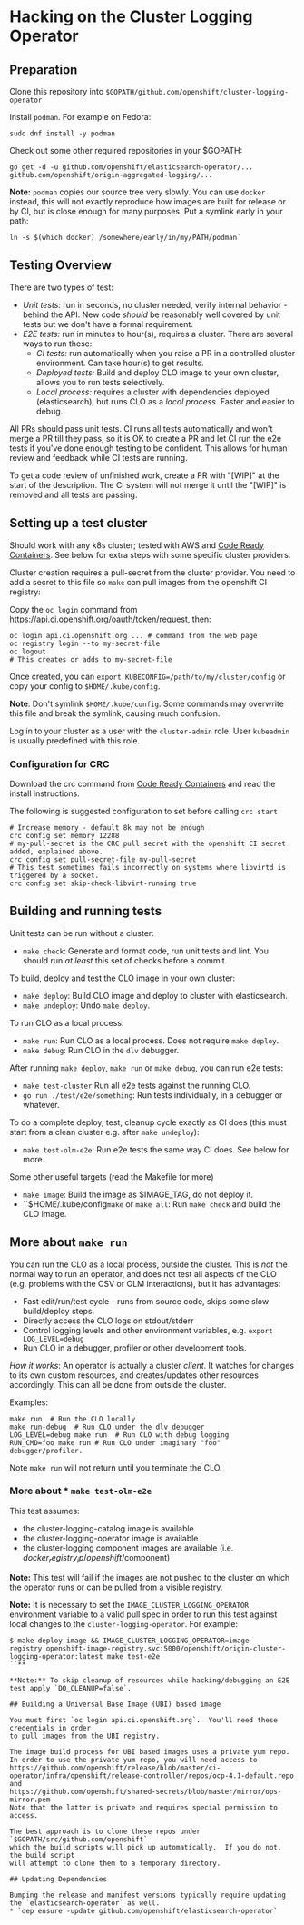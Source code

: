 # Hacking on the Cluster Logging Operator

## Preparation

Clone this repository into `$GOPATH/github.com/openshift/cluster-logging-operator`

Install `podman`. For example on  Fedora:
```
sudo dnf install -y podman
```

Check out some other required repositories in your $GOPATH:
```
go get -d -u github.com/openshift/elasticsearch-operator/... github.com/openshift/origin-aggregated-logging/...
```

**Note:** `podman` copies our source tree very slowly. You can use `docker`
instead, this will not exactly reproduce how images are built for release or by
CI, but is close enough for many purposes. Put a symlink early in your path:
```
ln -s $(which docker) /somewhere/early/in/my/PATH/podman`
```

## Testing Overview

There are two types of test:

* *Unit tests:* run in seconds, no cluster needed, verify internal behavior - behind the API. New code *should* be reasonably well covered by unit tests but we don't have a formal requirement.
* *E2E tests:* run in minutes to hour(s), requires a cluster. There are several ways to run these:
   - *CI tests:* run automatically when you raise a PR in a controlled cluster environment. Can take hour(s) to get results.
   - *Deployed tests:* Build and deploy CLO image to your own cluster, allows you to run tests selectively.
   - *Local process:* requires a cluster with dependencies deployed (elasticsearch), but runs CLO as a *local process*. Faster and easier to debug.

All PRs should pass unit tests. CI runs all tests automatically and won't merge a PR till they pass, so it is OK to create a PR and let CI run the e2e tests if you've done enough testing to be confident. This allows for human review and feedback while CI tests are running.

To get a code review of unfinished work, create a PR with "[WIP]" at the start of the description. The CI system will not merge it until the "[WIP]" is removed and all tests are passing.

## Setting up a test cluster

Should work with any k8s cluster; tested with AWS and [Code Ready Containers](https://developers.redhat.com/products/codeready-containers/download). See below for extra steps with some specific cluster providers.

Cluster creation requires a pull-secret from the cluster provider. You need
to add a secret to this file so `make` can pull images from the openshift
CI registry:

Copy the `oc login` command from https://api.ci.openshift.org/oauth/token/request, then:
```
oc login api.ci.openshift.org ... # command from the web page
oc registry login --to my-secret-file
oc logout
# This creates or adds to my-secret-file
```

Once created, you can `export KUBECONFIG=/path/to/my/cluster/config` or copy your config to `$HOME/.kube/config`.

**Note**: Don't symlink `$HOME/.kube/config`. Some commands may overwrite this file and break the symlink, causing much confusion.

Log in to your cluster as a user with the `cluster-admin` role. User `kubeadmin` is usually predefined with this role.

### Configuration for CRC

Download the crc command from [Code Ready Containers](https://developers.redhat.com/products/codeready-containers/download) and read the install instructions. 

The following is suggested configuration to set before calling `crc start`
```
# Increase memory - default 8k may not be enough
crc config set memory 12288
# my-pull-secret is the CRC pull secret with the openshift CI secret added, explained above.
crc config set pull-secret-file my-pull-secret
# This test sometimes fails incorrectly on systems where libvirtd is triggered by a socket.
crc config set skip-check-libvirt-running true
```

## Building and running tests

Unit tests can be run without a cluster:
* `make check`: Generate and format code, run unit tests and lint.
   You should run *at least* this set of checks before a commit.

To build, deploy and test the CLO image in your own cluster:
* `make deploy`: Build CLO image and deploy to cluster with elasticsearch.
* `make undeploy`: Undo `make deploy`.

To run CLO as a local process:
* `make run`: Run CLO as a local process. Does not require `make deploy`.
* `make debug`: Run CLO in the `dlv` debugger.

After running `make deploy`, `make run` or `make debug`, you can run e2e tests:
* `make test-cluster` Run all e2e tests against the running CLO.
* `go run ./test/e2e/something`: Run tests individually, in a debugger or whatever.

To do a complete deploy, test, cleanup cycle exactly as CI does (this must start from a clean cluster e.g. after `make undeploy`):
* `make test-olm-e2e`: Run e2e tests the same way CI does. See below for more.

Some other useful targets (read the Makefile for more) 
* `make image`: Build the image as $IMAGE_TAG, do not deploy it.
* ``$HOME/.kube/config`make` or `make all`: Run `make check` and build the CLO image.

## More about `make run`

You can run the CLO as a local process, outside the cluster. This is *not* the
normal way to run an operator, and does not test all aspects of the CLO
(e.g. problems with the CSV or OLM interactions), but it has advantages:

* Fast edit/run/test cycle - runs from source code, skips some slow build/deploy steps.
* Directly access the CLO logs on stdout/stderr
* Control logging levels and other environment variables, e.g. `export LOG_LEVEL=debug`
* Run CLO in a debugger, profiler or other development tools.

*How it works*: An operator is actually a cluster *client*. It watches for
changes to its own custom resources, and creates/updates other resources
accordingly. This can all be done from outside the cluster.

Examples:
```
make run  # Run the CLO locally
make run-debug  # Run CLO under the dlv debugger
LOG_LEVEL=debug make run  # Run CLO with debug logging
RUN_CMD=foo make run # Run CLO under imaginary "foo" debugger/profiler.
```

Note `make run` will not return until you terminate the CLO.

### More about * `make test-olm-e2e`

This test assumes:
* the cluster-logging-catalog image is available
* the cluster-logging-operator image is available
* the cluster-logging component images are available (i.e. $docker_registry_ip/openshift/$component)

**Note:** This test will fail if the images are not pushed to the cluster
on which the operator runs or can be pulled from a visible registry.

**Note:** It is necessary to set the `IMAGE_CLUSTER_LOGGING_OPERATOR` environment variable to a valid pull spec
in order to run this test against local changes to the `cluster-logging-operator`. For example:
```
$ make deploy-image && IMAGE_CLUSTER_LOGGING_OPERATOR=image-registry.openshift-image-registry.svc:5000/openshift/origin-cluster-logging-operator:latest make test-e2e
``**

**Note:** To skip cleanup of resources while hacking/debugging an E2E test apply `DO_CLEANUP=false`.

## Building a Universal Base Image (UBI) based image

You must first `oc login api.ci.openshift.org`.  You'll need these credentials in order
to pull images from the UBI registry.

The image build process for UBI based images uses a private yum repo.
In order to use the private yum repo, you will need access to
https://github.com/openshift/release/blob/master/ci-operator/infra/openshift/release-controller/repos/ocp-4.1-default.repo
and
https://github.com/openshift/shared-secrets/blob/master/mirror/ops-mirror.pem
Note that the latter is private and requires special permission to access.

The best approach is to clone these repos under `$GOPATH/src/github.com/openshift`
which the build scripts will pick up automatically.  If you do not, the build script
will attempt to clone them to a temporary directory.

## Updating Dependencies

Bumping the release and manifest versions typically require updating the `elasticsearch-operator` as well.
* `dep ensure -update github.com/openshift/elasticsearch-operator`

